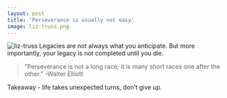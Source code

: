 ```yaml
---
layout: post
title: 'Perseverance is usually not easy'
image: liz-truss.png
---
```


![liz-truss]({{site.url}}/assets/img/liz-truss.png)
Legacies are not always what you anticipate. But more importantly, your legacy is not completed until you die. 

>”Perseverance is not a long race; it is many short races one after the other." -Walter Elliott

Takeaway - life takes unexpected turns, don’t give up.